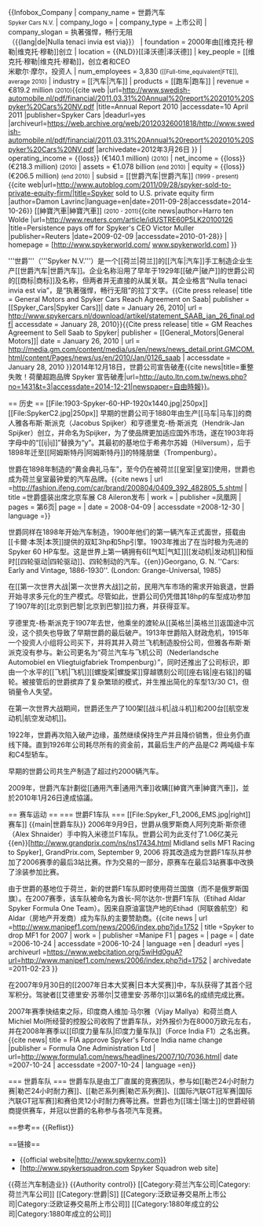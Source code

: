{{Infobox_Company 
| company_name = 世爵汽车<br /><small>Spyker Cars N.V.</small>
| company_logo = 
| company_type = 上市公司
| company_slogan = 执著强悍，畅行无阻<br />（{{lang|de|Nulla tenaci invia est via}}）
| foundation = 2000年由[[维克托·穆勒|维克托·穆勒]]创立
| location = {{NLD}}[[泽沃德|泽沃德]]
| key_people = [[维克托·穆勒|维克托·穆勒]]，创立者和CEO <br />米歇尔·摩尔，投资人
| num_employees  = 3,830 <small>([[Full-time_equivalent|FTE]], average 2010)</small><ref name="AR2010" />
| industry = [[汽车|汽车]]
| products = [[跑车|跑车]] 
|  revenue        = €819.2 million <small>(2010)</small><ref name="AR2010">{{cite web |url=http://www.swedish-automobile.nl/pdf/financial/2011.03.31%20Annual%20report%202010%20Spyker%20Cars%20NV.pdf |title=Annual Report 2010 |accessdate=10 April 2011 |publisher=Spyker Cars |deadurl=yes |archiveurl=https://web.archive.org/web/20120326001818/http://www.swedish-automobile.nl/pdf/financial/2011.03.31%20Annual%20report%202010%20Spyker%20Cars%20NV.pdf |archivedate=2012年3月26日 }}</ref>
|  operating_income = {{loss}} (€140.1 million) <small>(2010)</small><ref name="AR2010" />
|  net_income     = {{loss}} (€218.3 million) <small>(2010)</small><ref name="AR2010" />
|  assets         = €1.078 billion <small>(end 2010)</small><ref name="AR2010" />
|  equity         = {{loss}} (€206.5 million) <small>(end 2010)</small><ref name="AR2010" />
|  subsid         =  [[世爵汽车|世爵汽车]] <small>(1999 - present)</small> <ref name="autoblog.com">{{cite web|url=http://www.autoblog.com/2011/09/28/spyker-sold-to-private-equity-firm/|title=Spyker sold to U.S. private equity firm |author=Damon Lavrinc|language=en|date=2011-09-28|accessdate=2014-10-26}}</ref> [[紳寶汽車|紳寶汽車]] <small>(2010 - 2011)</small><ref name="Harro ten Wolde">{{cite news|author=Harro ten Wolde |url=http://www.reuters.com/article/idUSTRE60P5LK20100126 |title=Persistence pays off for Spyker's CEO Victor Muller |publisher=Reuters |date=2009-02-09 |accessdate=2010-01-28}}</ref>
| homepage = [http://www.spykerworld.com/ www.spykerworld.com]
}} 

'''世爵'''（'''Spyker N.V.'''）是一个[[荷兰|荷兰]]的[[汽车|汽车]]手工制造企业生产[[世爵汽车|世爵汽车]]。企业名称沿用了早年于1929年[[破产|破产]]的世爵公司的[[商标|商标]]及名称，但两者并无直接的从属关联。其企业格言“Nulla tenaci invia est via”，是“执著强悍，畅行无阻”的拉丁文字。<ref>{{Cite press release| title = General Motors and Spyker Cars Reach Agreement on Saab| publisher = [[Spyker_Cars|Spyker Cars]]| date = January 26, 2010| url = http://www.spykercars.nl/download/artikel/statement_SAAB_jan_26_final.pdf| accessdate = January 28, 2010}}</ref><ref>{{Cite press release| title = GM Reaches Agreement to Sell Saab to Spyker| publisher = [[General_Motors|General Motors]]| date = January 26, 2010 | url = http://media.gm.com/content/media/us/en/news/news_detail.print.GMCOM.html/content/Pages/news/us/en/2010/Jan/0126_saab | accessdate = January 28, 2010 }}</ref>2014年12月18日，世爵公司宣告破產<ref>{{cite news|title=重整失敗！荷蘭超跑品牌 Spyker 宣告破產|url=http://auto.ltn.com.tw/news.php?no=1431&t=3|accessdate=2014-12-21|newspaper=自由時報}}</ref>。


== 历史 ==
[[File:1903-Spyker-60-HP-1920x1440.jpg|250px]]
[[File:SpykerC2.jpg|250px]]
早期的世爵公司于1880年由生产[[马车|马车]]的商人雅各布斯·斯派克（Jacobus Spijker）和亨德里克-杨·斯派克（Hendrik-Jan Spijker）创立，并命名为Spijker，为了使品牌更加适应国外市场，遂在1903年将字母中的“[[ij|ij]]”替换为“y”。其最初的基地位于希弗尔苏姆（Hilversum），后于1898年迁至[[阿姆斯特丹|阿姆斯特丹]]的特隆朋堡（Trompenburg）。

世爵在1898年制造的“黄金典礼马车”，至今仍在被荷兰[[皇室|皇室]]使用，世爵也成为荷兰皇室最钟爱的汽车品牌。<ref>{{cite news | url =http://fashion.ifeng.com/car/brand/200804/0409_392_482805_5.shtml | title =世爵盛装出席北京车展 C8 Aileron发布 | work = | publisher =凤凰网 | pages = 第6页| page = | date = 2008-04-09 | accessdate =2008-12-30 | language =}}</ref>


世爵同样在1898年开始汽车制造，1900年他们的第一辆汽车正式面世，搭载由[[卡爾·本茨|本茨]]提供的双缸3hp和5hp引擎。1903年推出了在当时极为先进的Spyker 60 HP车型。这是世界上第一辆拥有6[[气缸|气缸]][[发动机|发动机]]和恒时[[四轮驱动|四轮驱动]]、四轮制动的汽车。<ref>{{en}}Georgano, G. N. ''Cars: Early and Vintage, 1886-1930''. (London: Grange-Universal, 1985)</ref> 


在[[第一次世界大战|第一次世界大战]]之前，民用汽车市场的需求开始衰退，世爵开始寻求多元化的生产模式。尽管如此，世爵公司仍凭借其18hp的车型成功参加了1907年的[[北京到巴黎|北京到巴黎]]拉力赛，并获得亚军。

亨德里克-杨·斯派克于1907年去世，他乘坐的渡轮从[[英格兰|英格兰]]返国途中沉没，这个损失也导致了早期世爵的最后破产。1913年世爵陷入财政危机，1915年一个投资人小组将公司买下，并将其并入荷兰飞机制造股份公司，但雅各布斯·斯派克没有参与。新公司更名为“荷兰汽车与飞机公司（Nederlandsche Automobiel en Vliegtuigfabriek Trompenburg）”，同时还推出了公司标识，即由一个水平的[[飞机|飞机]][[螺旋桨|螺旋桨]]穿越镌刻公司[[座右铭|座右铭]]的辐轮。被接管后的世爵摈弃了复杂繁琐的模式，并生推出简化的车型13/30 C1，但销量令人失望。

在第一次世界大战期间，世爵还生产了100架[[战斗机|战斗机]]和200台[[航空发动机|航空发动机]]。

1922年，世爵再次陷入破产边缘，虽然继续保持生产并且降价销售，但业务仍直线下降。直到1926年公司耗尽所有的资金前，其最后生产的产品是C2 两吨级卡车和C4型轿车。

早期的世爵公司共生产制造了超过约2000辆汽车。

2009年，世爵汽车計劃從[[通用汽車|通用汽車]]收購[[紳寶汽車|紳寶汽車]]，並於2010年1月26日達成協議。

== 赛车运动 ==
=== 世爵F1车队 ===
[[File:Spyker_F1_2006_EMS.jpg|right]]赛车]]
{{main|世爵车队}}
2006年9月9日，世爵从俄罗斯商人阿列克斯·斯奈德（Alex Shnaider）手中购入米德兰F1车队。世爵公司为此支付了1.06亿美元<ref>{{en}}[http://www.grandprix.com/ns/ns17434.html Midland sells MF1 Racing to Spyker], GrandPrix.com, September 9, 2006</ref> 将其改造成为世爵F1车队并参加了2006赛季的最后3站比赛。作为交易的一部分，原赛车在最后3站赛事中改换了涂装参加比赛。

由于世爵的基地位于荷兰，新的世爵F1车队即时使用荷兰国旗（而不是俄罗斯国旗）。在2007赛季，该车队被命名为酋长-阿尔达尔-世爵F1车队（Etihad Aldar Spyker Formula One Team）。因来自原油富饶产地的Etihad（阿联酋航空）和Aldar（房地产开发商）成为车队的主要赞助商。<ref>{{cite news | url =http://www.manipef1.com/news/2006/index.php?id=1752 | title =Spyker to drop MF1 for 2007 | work = | publisher =Manipe F1 | pages = | page = | date =2006-10-24 | accessdate =2006-10-24 | language =en | deadurl =yes | archiveurl =https://www.webcitation.org/5wiHd0guA?url=http://www.manipef1.com/news/2006/index.php?id=1752 | archivedate =2011-02-23 }}</ref>

在2007年9月30日的[[2007年日本大奖赛|日本大奖赛]]中，车队获得了其首个冠军积分。驾驶者[[艾德里安·苏蒂尔|艾德里安·苏蒂尔]]以第6名的成绩完成比赛。

2007年赛季快结束之际，印度商人维加·马尔雅（Vijay Mallya）和荷兰商人Michiel Mol所经营的控股公司收购了世爵车队，对外报价为在8000万欧元左右，并在2008年赛季以[[印度力量车队|印度力量车队]]（Force India F1）之名出赛。<ref name=forceindia >{{cite news| title =  FIA approve Spyker's Force India name change |publisher = Formula One Administration Ltd | url=http://www.formula1.com/news/headlines/2007/10/7036.html| date =2007-10-24 | accessdate =2007-10-24 | language =en}}</ref>

=== 世爵车队 ===
世爵车队是由工厂直属的竞赛团队，参与如[[勒芒24小时耐力赛|勒芒24小时耐力赛]]、[[勒芒系列赛|勒芒系列赛]]、[[国际汽联GT冠军赛|国际汽联GT冠军赛]]和赛伯灵12小时耐力赛等比赛。世爵也为[[瑞士|瑞士]]的世爵经销商提供赛车，并冠以世爵的名称参与各项汽车竞赛。

==参考==
{{Reflist}}

==链接==
* {{official website|http://www.spykernv.com}}
* [http://www.spykersquadron.com Spyker Squadron web site]

{{荷兰汽车制造业}}
{{Authority control}}
[[Category:荷兰汽车公司|Category:荷兰汽车公司]]
[[Category:世爵|S]]
[[Category:泛欧证券交易所上市公司|Category:泛欧证券交易所上市公司]]
[[Category:1880年成立的公司|Category:1880年成立的公司]]